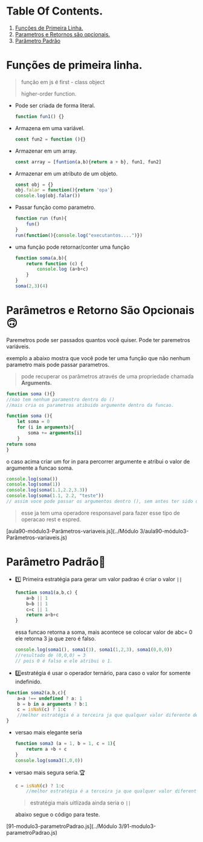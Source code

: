 # Table Of Contents.

1. [Funções de Primeira Linha.](#funções-de-primeira-linha.)
2. [Parametros e Retornos são opcionais.](#parâmetros-e-retorno-são-opcionais)
3. [Parâmetro Padrão](#parâmetro-padrão)



# Funções de primeira linha.



> função em js é first - class object
>
> higher-order function.

* Pode ser criada de forma literal.

  ```javascript
  function fun1() {}
  ```

* Armazena em uma variável.

  ```javascript
  const fun2 = function (){}
  ```

* Armazenar em um array.

  ```javascript
  const array = [funtion(a,b){return a + b}, fun1, fun2]
  ```

* Armazenar em um atributo de um objeto.

  ```javascript
  const obj = {}
  obj.falar = function(){return 'opa'}
  console.log(obj.falar())
  ```

* Passar função como parametro.

  ``` javascript
  function run (fun){
      fun()
  }
  run(function(){console.log("executantos....")})
  ```

* uma função pode retornar/conter uma função

  ```javascript
  function soma(a,b){
      return function (c) {
          console.log (a+b+c)
      }
  }
  soma(2,3)(4)
  ```

  



#  Parâmetros e Retorno São Opcionais🙃

Paremetros pode ser passados quantos você quiser.
Pode ter paremetros variáveis.

exemplo a abaixo mostra que você pode ter uma função que não nenhum parametro mais pode passar parametros.

> pode recuperar os parâmetros através de uma propriedade chamada **Arguments.** 

```javascript
function soma (){}
//nao tem nenhum paramentro dentro do ()
//mais cria os parametros atibuido argumente dentro da funcao.
```

```javascript
function soma (){
    let soma = 0
    for (i in arguments){
        soma += arguments[i]
    }
return soma
}
```

o caso acima criar um for in para percorrer argumente e atribui o valor de argumente a funcao soma.

```javascript
console.log(soma())
console.log(soma(1))
console.log(soma(1.1,2.2,3.3))
console.log(soma(1.1, 2.2, "teste"))
// assim voce pode passar os argumentos dentro (), sem antes ter sido declarados na criacao.

```

> esse ja tem uma operadore responsavel para fazer esse tipo de operacao
> rest e espred.

 [aula90-módulo3-Parâmetros-variaveis.js](../Módulo 3/aula90-módulo3-Parâmetros-variaveis.js)  

# Parâmetro Padrão🦧

* 1️⃣ Primeira estratégia para gerar um valor padrao é criar o valor `||`

  ```javascript
  function soma1(a,b,c) {
      a=b || 1
      b=b || 1
      c=c || 1
      return a+b+c
  }
  ```

  essa funcao retorna a soma, mais acontece se colocar valor de abc= 0 ele retorna 3 ja que zero é falso.

  ```javascript
  console.log(soma1(), soma1(3), soma1(1,2,3), soma1(0,0,0))
  //resultado de (0,0,0) = 3
  // pois 0 é falso e ele atribui o 1.
  ```

*  2️⃣estratégia é usar o operador ternário, para caso o valor for somente indefinido.

  ```javascript
  function soma2(a,b,c){
      a=a !== undefined ? a: 1
      b = b in a arguments ? b:1
      c = isNaN(c) ? 1:c
      //melhor estratégia é a terceira ja que qualquer valor diferente de numero vai ser valor padrao.
  }
  ```

* versao mais elegante seria 

  ```javascript
  function soma3 (a = 1, b = 1, c = 1){
      return a +b + c
  }
  console.log(soma3(1,0,0))
  ```

* versao mais segura seria.🏆️

  ```javascript
  c = isNaN(c) ? 1:c
      //melhor estratégia é a terceira ja que qualquer valor diferente de numero vai ser valor padrao.
  ```

  > estratégia mais uitlizada ainda seria o `||`

  abaixo segue o código para teste.

  

 [91-modulo3-parametroPadrao.js](../Módulo 3/91-modulo3-parametroPadrao.js) 
